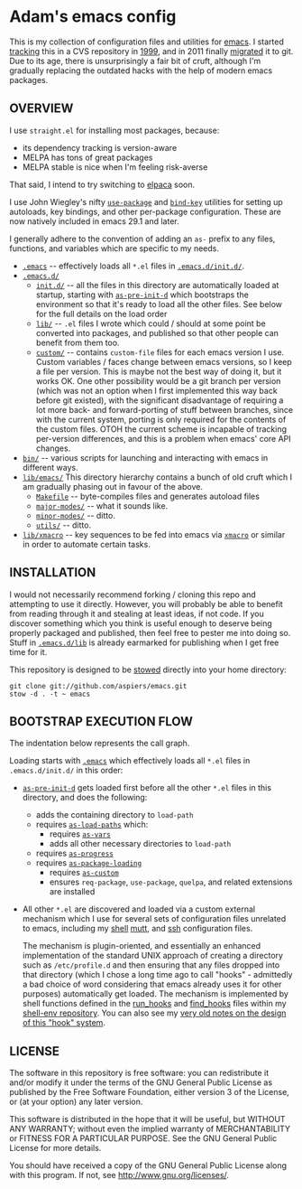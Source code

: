 Adam's emacs config
===================

This is my collection of configuration files and utilities for
[emacs](http://emacs.org/).  I started
[tracking](https://github.com/aspiers/emacs/commit/1d101301bcff6bd48fc544d201f1af6f2a0a6033)
this in a CVS repository in
[1999](https://github.com/aspiers/emacs/commit/73c73a15dd91bdee30ef64cbf11783b16fdeeef3),
and in 2011 finally
[migrated](https://github.com/aspiers/emacs/commit/d33b0618550ce396e6b5b52a9941da0699e403a7)
it to git.  Due to its age, there is unsurprisingly a fair bit of
cruft, although I'm gradually replacing the outdated hacks with the
help of modern emacs packages.

OVERVIEW
--------

I use `straight.el` for installing most packages, because:

*   its dependency tracking is version-aware
*   MELPA has tons of great packages
*   MELPA stable is nice when I'm feeling risk-averse

That said, I intend to try switching to
[elpaca](https://github.com/progfolio/elpaca) soon.

I use John Wiegley's nifty
[`use-package`](https://github.com/jwiegley/use-package) and
[`bind-key`](https://github.com/jwiegley/use-package/blob/master/bind-key.el)
utilities for setting up autoloads, key bindings, and other
per-package configuration.  These are now natively included in emacs
29.1 and later.

I generally adhere to the convention of adding an `as-` prefix to any
files, functions, and variables which are specific to my needs.

*   [`.emacs`](.emacs) -- effectively loads all `*.el` files in
    [`.emacs.d/init.d/`](.emacs.d/init.d/).
*   [`.emacs.d/`](.emacs.d/)
    *   [`init.d/`](.emacs.d/init.d/) -- all the files in this directory
        are automatically loaded at startup, starting with
        [`as-pre-init-d`](.emacs.d/init.d/as-pre-init-d.el) which bootstraps
        the environment so that it's ready to load all the other files.
        See below for the full details on the load order
    *   [`lib/`](.emacs.d/lib/) -- `.el` files I wrote which could / should at some point
        be converted into packages, and published so that other people
        can benefit from them too.
    *   [`custom/`](.emacs.d/custom/) -- contains `custom-file` files
        for each emacs version I use.  Custom variables / faces change
        between emacs versions, so I keep a file per version.  This is
        maybe not the best way of doing it, but it works OK.  One
        other possibility would be a git branch per version (which was
        not an option when I first implemented this way back before
        git existed), with the significant disadvantage of requiring a
        lot more back- and forward-porting of stuff between branches,
        since with the current system, porting is only required for
        the contents of the custom files.  OTOH the current scheme is
        incapable of tracking per-version differences, and this is a
        problem when emacs' core API changes.
*   [`bin/`](bin/) -- various scripts for launching and interacting with emacs
    in different ways.
*   [`lib/emacs/`](lib/emacs/)
    This directory hierarchy contains a bunch of old cruft which I am
    gradually phasing out in favour of the above.
    *   [`Makefile`](lib/emacs/Makefile) -- byte-compiles files and
        generates autoload files
    *   [`major-modes/`](lib/emacs/major-modes/) -- what it sounds like.
    *   [`minor-modes/`](lib/emacs/minor-modes/) -- ditto.
    *   [`utils/`](lib/emacs/utils/) -- ditto.
*   [`lib/xmacro`](lib/xmacro) -- key sequences to be fed into emacs via
    [`xmacro`](http://xmacro.sourceforge.net/) or similar in order
    to automate certain tasks.


INSTALLATION
------------

I would not necessarily recommend forking / cloning this repo and
attempting to use it directly.  However, you will probably be able to
benefit from reading through it and stealing at least ideas, if not
code.  If you discover something which you think is useful enough to
deserve being properly packaged and published, then feel free to
pester me into doing so.  Stuff in [`.emacs.d/lib`](.emacs.d/lib/) is
already earmarked for publishing when I get free time for it.

This repository is designed to be
[stowed](http://www.gnu.org/software/stow/) directly into your home
directory:

    git clone git://github.com/aspiers/emacs.git
    stow -d . -t ~ emacs


BOOTSTRAP EXECUTION FLOW
------------------------

The indentation below represents the call graph.

Loading starts with [`.emacs`](.emacs) which effectively loads all
`*.el` files in `.emacs.d/init.d/` in this order:

*   [`as-pre-init-d`](.emacs.d/init.d/as-pre-init-d.el) gets
    loaded first before all the other `*.el` files in this directory, and
    does the following:
    *   adds the containing directory to `load-path`
    *   requires [`as-load-paths`](.emacs.d/init.d/as-load-paths.el) which:
        *   requires [`as-vars`](.emacs.d/init.d/as-vars.el)
        *   adds all other necessary directories to `load-path`
    *   requires [`as-progress`](.emacs.d/init.d/as-progress.el)
    *   requires [`as-package-loading`](.emacs.d/init.d/as-package-loading.el)
        *   requires [`as-custom`](.emacs.d/init.d/as-custom.el)
        *   ensures `req-package`, `use-package`, `quelpa`, and
            related extensions are installed
*   All other `*.el` are discovered and loaded via a custom external mechanism
    which I use for several sets of configuration files unrelated
    to emacs, including my
    [shell](https://github.com/aspiers/shell-env/)
    [mutt](https://github.com/aspiers/mutt/), and
    [ssh](https://github.com/aspiers/ssh-config) configuration
    files.

    The mechanism is plugin-oriented, and essentially an enhanced
    implementation of the standard UNIX approach of creating a
    directory such as `/etc/profile.d` and then ensuring that any
    files dropped into that directory (which I chose a long time
    ago to call "hooks" - admittedly a bad choice of word
    considering that emacs already uses it for other purposes)
    automatically get loaded.  The mechanism is implemented by
    shell functions defined in the
    [run_hooks](https://github.com/aspiers/shell-env/blob/master/.zsh/functions/run_hooks)
    and
    [find_hooks](https://github.com/aspiers/shell-env/blob/master/.zsh/functions/find_hooks)
    files within my [shell-env
    repository](https://github.com/aspiers/shell-env/).  You can
    also see my [very old notes on the design of this "hook"
    system](https://github.com/aspiers/shell-env/blob/master/doc/ConfigHooks.org).


LICENSE
-------

The software in this repository is free software: you can redistribute
it and/or modify it under the terms of the GNU General Public License
as published by the Free Software Foundation, either version 3 of the
License, or (at your option) any later version.

This software is distributed in the hope that it will be useful, but
WITHOUT ANY WARRANTY; without even the implied warranty of
MERCHANTABILITY or FITNESS FOR A PARTICULAR PURPOSE.  See the GNU
General Public License for more details.

You should have received a copy of the GNU General Public License
along with this program.  If not, see <http://www.gnu.org/licenses/>.
